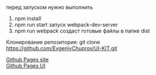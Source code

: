 перед запуском нужно выполнить
1. npm install
2. npm run start запуск webpack-dev-server
3. npm run webpack создаст готовые файлы в папке dist

Клонирование репозитория: git clone https://github.com/EvgeniyChuprov/UI-KIT.git

[Github Pages site](https://evgeniychuprov.github.io/UI-KIT/dist/)  
[Github Pages UI](https://evgeniychuprov.github.io/UI-KIT/dist/ui-kit.html)